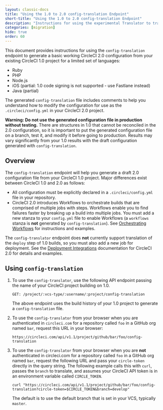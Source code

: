 ```yaml
---
layout: classic-docs
title: "Using the 1.0 to 2.0 config-translation Endpoint"
short-title: "Using the 1.0 to 2.0 config-translation Endpoint"
description: "Instructions for using the experimental Translator to translate CircleCI 1.0 configuration to the 2.0 format."
categories: [migration]
hide: true
order: 60
---
```


This document provides instructions for using the `config-translation` endpoint to generate a basic working CircleCI 2.0 configuration from your existing CircleCI 1.0 project for a limited set of languages:
* Ruby
* PHP
* Node.js
* iOS (partial: 1.0 code signing is not supported - use Fastlane instead)
* Java (partial)

The generated `config-translation` file includes comments to help you understand how to modify the configuration for use as the `.circleci/config.yml` in your CircleCI 2.0 project. 

**Warning: Do not use the generated configuration file in production without testing.** There are structures in 1.0 that cannot be reconciled in the 2.0 configuration, so it is important to put the generated configuration file on a branch, test it, and modify it before going to production. Results may vary significantly from your 1.0 results with the draft configuration generated with `config-translation`.

## Overview
The `config-translation` endpoint will help you generate a draft 2.0 configuration file from your CircleCI 1.0 project. Major differences exist between CircleCI 1.0 and 2.0 as follows:

* All configuration must be explicitly declared in a `.circleci/config.yml` file in your repository.
* CircleCI 2.0 introduces Workflows to orchestrate builds that are comprised of multiple jobs with steps. Workflows enable you to find failures faster by breaking up a build into multiple jobs. You must add a new stanza to your `config.yml` file to enable Workflows (a `workflows` stanza is **not** generated by `config-translation`). See [Orchestrating Workflows]({{site.baseurl}}/2.0/workflows/) for instructions and examples.

The `config-translator` endpoint does **not** currently support translation of the `deploy` step of 1.0 builds, so you must also add a new job for deployment. See the [Deployment Integrations]({{site.baseurl}}/2.0/deployment_integrations/) documentation for CircleCI 2.0 for details and examples.

## Using `config-translation`

1. To use the `config-translator`, use the following API endpoint passing the name of your CircleCI project building on 1.0. 

     `GET: /project/:vcs-type/:username/:project/config-translation`

     The above endpoint uses the build history of your 1.0 project to generate a `config-translation` file.

2. To use the `config-translator` from your browser when you are authenticated in `circleci.com` for a repository called `foo` in a GitHub org named `bar`, request this URL in your browser:

     `https://circleci.com/api/v1.1/project/github/bar/foo/config-translation`

3. To use the `config-translator` from your browser when you are **not** authenticated in circleci.com for a repository called `foo` in a GitHub org named `bar`, request the following URL and pass your `circle-token` directly in the query string. The following example calls this with `curl`, passes the `branch` to translate, and assumes your CircleCI API token is in an environment variable called `CIRCLE_TOKEN`. 

     ``` Shell
     curl "https://circleci.com/api/v1.1/project/github/bar/foo/config-translation?circle-token=$CIRCLE_TOKEN&branch=develop"
     ```
      The default is to use the default branch that is set in your VCS, typically `master`.
